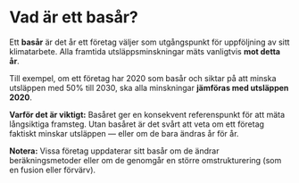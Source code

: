 # Vad är ett basår?

Ett **basår** är det år ett företag väljer som utgångspunkt för uppföljning av sitt klimatarbete. Alla framtida utsläppsminskningar mäts vanligtvis **mot detta år**.

Till exempel, om ett företag har 2020 som basår och siktar på att minska utsläppen med 50% till 2030, ska alla minskningar **jämföras med utsläppen 2020**.

**Varför det är viktigt:** Basåret ger en konsekvent referenspunkt för att mäta långsiktiga framsteg. Utan basåret är det svårt att veta om ett företag faktiskt minskar utsläppen — eller om de bara ändras år för år.

**Notera:** Vissa företag uppdaterar sitt basår om de ändrar beräkningsmetoder eller om de genomgår en större omstrukturering (som en fusion eller förvärv).
